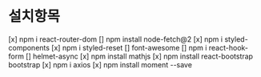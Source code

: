# 설치항목
[x] npm i react-router-dom
[] npm install node-fetch@2
[x] npm i styled-components
[x] npm i styled-reset
[] font-awesome
[] npm i react-hook-form
[] helmet-async
[x] npm install mathjs
[x] npm install react-bootstrap bootstrap
[x] npm i axios
[x] npm install moment --save